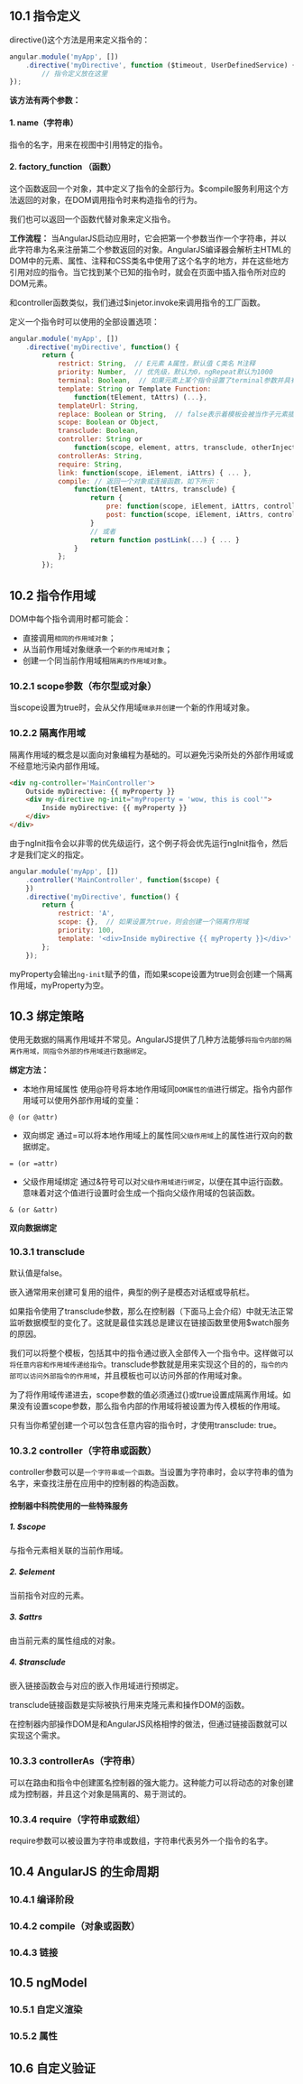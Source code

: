 ## 10.1 指令定义
directive()这个方法是用来定义指令的：
```javascript
angular.module('myApp', [])
    .directive('myDirective', function ($timeout, UserDefinedService) {
        // 指令定义放在这里
});
```
**该方法有两个参数：**
#### 1. name（字符串）
指令的名字，用来在视图中引用特定的指令。
#### 2. factory_function （函数）
这个函数返回一个对象，其中定义了指令的全部行为。$compile服务利用这个方法返回的对象，在DOM调用指令时来构造指令的行为。

我们也可以返回一个函数代替对象来定义指令。

**工作流程：**
当AngularJS启动应用时，它会把第一个参数当作一个字符串，并以此字符串为名来注册第二个参数返回的对象。AngularJS编译器会解析主HTML的DOM中的元素、属性、注释和CSS类名中使用了这个名字的地方，并在这些地方引用对应的指令。当它找到某个已知的指令时，就会在页面中插入指令所对应的DOM元素。

和controller函数类似，我们通过$injetor.invoke来调用指令的工厂函数。

定义一个指令时可以使用的全部设置选项：
```javascript
angular.module('myApp', [])
    .directive('myDirective', function() {
        return {
            restrict: String,  // E元素 A属性，默认值 C类名 M注释
            priority: Number,  // 优先级，默认为0，ngRepeat默认为1000
            terminal: Boolean,  // 如果元素上某个指令设置了terminal参数并具有较高的优先级，就不要再用其他低优先级的指令对其进行修饰了，因为不会被调用。如ngView和ngIf就是用了该属性。
            template: String or Template Function:
                function(tElement, tAttrs) (...},
            templateUrl: String,
            replace: Boolean or String,  // false表示着模板会被当作子元素插入到调用此指令的元素内部
            scope: Boolean or Object,
            transclude: Boolean,  
            controller: String or
                function(scope, element, attrs, transclude, otherInjectables) { ... },
            controllerAs: String,
            require: String,
            link: function(scope, iElement, iAttrs) { ... },
            compile: // 返回一个对象或连接函数，如下所示：
                function(tElement, tAttrs, transclude) {
                    return {
                        pre: function(scope, iElement, iAttrs, controller) { ... },
                        post: function(scope, iElement, iAttrs, controller) { ... }
                    }                   
                    // 或者
                    return function postLink(...) { ... }
                }               
            };
        });
```

## 10.2 指令作用域
DOM中每个指令调用时都可能会：
- 直接调用`相同的作用域对象`；
- 从当前作用域对象继承一个`新的作用域对象`；
- 创建一个同当前作用域相`隔离的作用域对象`。

### 10.2.1 scope参数（布尔型或对象）
当scope设置为true时，会从父作用域`继承并创建`一个新的作用域对象。

### 10.2.2 隔离作用域
隔离作用域的概念是以面向对象编程为基础的。可以避免污染所处的外部作用域或不经意地污染内部作用域。
```html
<div ng-controller='MainController'>
    Outside myDirective: {{ myProperty }}
    <div my-directive ng-init="myProperty = 'wow, this is cool'">
        Inside myDirective: {{ myProperty }}
    </div>
</div>
```
由于ngInit指令会以非零的优先级运行，这个例子将会优先运行ngInit指令，然后才是我们定义的指定。
```javascript
angular.module('myApp', [])
    .controller('MainController', function($scope) {
    })
    .directive('myDirective', function() {
        return {
            restrict: 'A',
            scope: {},  // 如果设置为true，则会创建一个隔离作用域
            priority: 100,
            template: '<div>Inside myDirective {{ myProperty }}</div>'
        };
    });
```
myProperty会输出`ng-init`赋予的值，而如果scope设置为true则会创建一个隔离作用域，myProperty为空。

## 10.3 绑定策略
使用无数据的隔离作用域并不常见。AngularJS提供了几种方法能够`将指令内部的隔离作用域，同指令外部的作用域进行数据绑定`。

**绑定方法：**
- 本地作用域属性
使用@符号将本地作用域同`DOM属性的值`进行绑定。指令内部作用域可以使用外部作用域的变量：
```
@ (or @attr)
```
- 双向绑定
通过=可以将本地作用域上的属性同`父级作用域`上的属性进行双向的数据绑定。
```
= (or =attr)
```
- 父级作用域绑定
通过&符号可以对`父级作用域进行绑定`，以便在其中运行函数。意味着对这个值进行设置时会生成一个指向父级作用域的包装函数。
```
& (or &attr)
```
**双向数据绑定**

### 10.3.1 transclude
默认值是false。

嵌入通常用来创建可复用的组件，典型的例子是模态对话框或导航栏。

如果指令使用了transclude参数，那么在控制器（下面马上会介绍）中就无法正常监听数据模型的变化了。这就是最佳实践总是建议在链接函数里使用$watch服务的原因。

我们可以将整个模板，包括其中的指令通过嵌入全部传入一个指令中。这样做可以`将任意内容和作用域传递给指令`。transclude参数就是用来实现这个目的的，`指令的内部可以访问外部指令的作用域`，并且模板也可以访问外部的作用域对象。

为了将作用域传递进去，scope参数的值必须通过{}或true设置成隔离作用域。如果没有设置scope参数，那么指令内部的作用域将被设置为传入模板的作用域。

只有当你希望创建一个可以包含任意内容的指令时，才使用transclude: true。

### 10.3.2 controller（字符串或函数）
controller参数可以是`一个字符串或一个函数`。当设置为字符串时，会以字符串的值为名字，来查找注册在应用中的控制器的构造函数。

#### 控制器中科院使用的一些特殊服务
##### 1. $scope
与指令元素相关联的当前作用域。
##### 2. $element
当前指令对应的元素。
##### 3. $attrs
由当前元素的属性组成的对象。
##### 4. $transclude
嵌入链接函数会与对应的嵌入作用域进行预绑定。

transclude链接函数是实际被执行用来克隆元素和操作DOM的函数。

在控制器内部操作DOM是和AngularJS风格相悖的做法，但通过链接函数就可以实现这个需求。

### 10.3.3 controllerAs（字符串）
可以在路由和指令中创建匿名控制器的强大能力。这种能力可以将动态的对象创建成为控制器，并且这个对象是隔离的、易于测试的。

### 10.3.4 require（字符串或数组）
require参数可以被设置为字符串或数组，字符串代表另外一个指令的名字。

## 10.4 AngularJS 的生命周期

### 10.4.1 编译阶段

### 10.4.2 compile（对象或函数）

### 10.4.3 链接

## 10.5 ngModel

### 10.5.1 自定义渲染

### 10.5.2 属性

## 10.6 自定义验证
